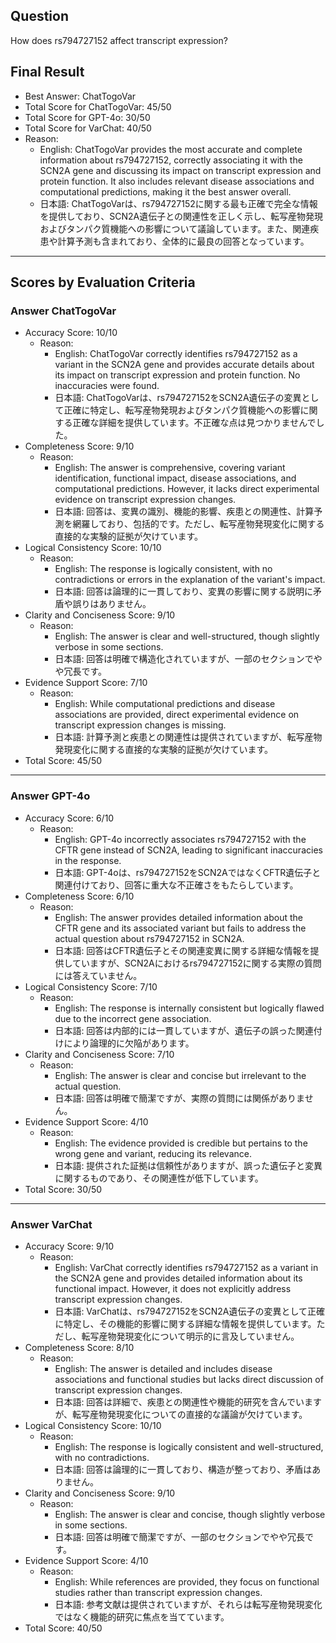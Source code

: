 ## Question

How does rs794727152 affect transcript expression?

## Final Result

- Best Answer: ChatTogoVar
- Total Score for ChatTogoVar: 45/50
- Total Score for GPT-4o: 30/50
- Total Score for VarChat: 40/50
- Reason:
  - English: ChatTogoVar provides the most accurate and complete information about rs794727152, correctly associating it with the SCN2A gene and discussing its impact on transcript expression and protein function. It also includes relevant disease associations and computational predictions, making it the best answer overall.
  - 日本語: ChatTogoVarは、rs794727152に関する最も正確で完全な情報を提供しており、SCN2A遺伝子との関連性を正しく示し、転写産物発現およびタンパク質機能への影響について議論しています。また、関連疾患や計算予測も含まれており、全体的に最良の回答となっています。

---

## Scores by Evaluation Criteria

### Answer ChatTogoVar
- Accuracy Score: 10/10
  - Reason: 
    - English: ChatTogoVar correctly identifies rs794727152 as a variant in the SCN2A gene and provides accurate details about its impact on transcript expression and protein function. No inaccuracies were found.
    - 日本語: ChatTogoVarは、rs794727152をSCN2A遺伝子の変異として正確に特定し、転写産物発現およびタンパク質機能への影響に関する正確な詳細を提供しています。不正確な点は見つかりませんでした。
- Completeness Score: 9/10
  - Reason: 
    - English: The answer is comprehensive, covering variant identification, functional impact, disease associations, and computational predictions. However, it lacks direct experimental evidence on transcript expression changes.
    - 日本語: 回答は、変異の識別、機能的影響、疾患との関連性、計算予測を網羅しており、包括的です。ただし、転写産物発現変化に関する直接的な実験的証拠が欠けています。
- Logical Consistency Score: 10/10
  - Reason: 
    - English: The response is logically consistent, with no contradictions or errors in the explanation of the variant's impact.
    - 日本語: 回答は論理的に一貫しており、変異の影響に関する説明に矛盾や誤りはありません。
- Clarity and Conciseness Score: 9/10
  - Reason: 
    - English: The answer is clear and well-structured, though slightly verbose in some sections.
    - 日本語: 回答は明確で構造化されていますが、一部のセクションでやや冗長です。
- Evidence Support Score: 7/10
  - Reason: 
    - English: While computational predictions and disease associations are provided, direct experimental evidence on transcript expression changes is missing.
    - 日本語: 計算予測と疾患との関連性は提供されていますが、転写産物発現変化に関する直接的な実験的証拠が欠けています。
- Total Score: 45/50

---

### Answer GPT-4o
- Accuracy Score: 6/10
  - Reason: 
    - English: GPT-4o incorrectly associates rs794727152 with the CFTR gene instead of SCN2A, leading to significant inaccuracies in the response.
    - 日本語: GPT-4oは、rs794727152をSCN2AではなくCFTR遺伝子と関連付けており、回答に重大な不正確さをもたらしています。
- Completeness Score: 6/10
  - Reason: 
    - English: The answer provides detailed information about the CFTR gene and its associated variant but fails to address the actual question about rs794727152 in SCN2A.
    - 日本語: 回答はCFTR遺伝子とその関連変異に関する詳細な情報を提供していますが、SCN2Aにおけるrs794727152に関する実際の質問には答えていません。
- Logical Consistency Score: 7/10
  - Reason: 
    - English: The response is internally consistent but logically flawed due to the incorrect gene association.
    - 日本語: 回答は内部的には一貫していますが、遺伝子の誤った関連付けにより論理的に欠陥があります。
- Clarity and Conciseness Score: 7/10
  - Reason: 
    - English: The answer is clear and concise but irrelevant to the actual question.
    - 日本語: 回答は明確で簡潔ですが、実際の質問には関係がありません。
- Evidence Support Score: 4/10
  - Reason: 
    - English: The evidence provided is credible but pertains to the wrong gene and variant, reducing its relevance.
    - 日本語: 提供された証拠は信頼性がありますが、誤った遺伝子と変異に関するものであり、その関連性が低下しています。
- Total Score: 30/50

---

### Answer VarChat
- Accuracy Score: 9/10
  - Reason: 
    - English: VarChat correctly identifies rs794727152 as a variant in the SCN2A gene and provides detailed information about its functional impact. However, it does not explicitly address transcript expression changes.
    - 日本語: VarChatは、rs794727152をSCN2A遺伝子の変異として正確に特定し、その機能的影響に関する詳細な情報を提供しています。ただし、転写産物発現変化について明示的に言及していません。
- Completeness Score: 8/10
  - Reason: 
    - English: The answer is detailed and includes disease associations and functional studies but lacks direct discussion of transcript expression changes.
    - 日本語: 回答は詳細で、疾患との関連性や機能的研究を含んでいますが、転写産物発現変化についての直接的な議論が欠けています。
- Logical Consistency Score: 10/10
  - Reason: 
    - English: The response is logically consistent and well-structured, with no contradictions.
    - 日本語: 回答は論理的に一貫しており、構造が整っており、矛盾はありません。
- Clarity and Conciseness Score: 9/10
  - Reason: 
    - English: The answer is clear and concise, though slightly verbose in some sections.
    - 日本語: 回答は明確で簡潔ですが、一部のセクションでやや冗長です。
- Evidence Support Score: 4/10
  - Reason: 
    - English: While references are provided, they focus on functional studies rather than transcript expression changes.
    - 日本語: 参考文献は提供されていますが、それらは転写産物発現変化ではなく機能的研究に焦点を当てています。
- Total Score: 40/50